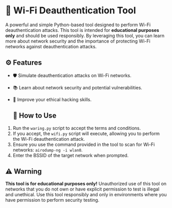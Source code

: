 # 🚀 Wi-Fi Deauthentication Tool

A powerful and simple Python-based tool designed to perform Wi-Fi deauthentication attacks. This tool is intended for **educational purposes only** and should be used responsibly. By leveraging this tool, you can learn more about network security and the importance of protecting Wi-Fi networks against deauthentication attacks.

## ⚙️ Features
- 🛡️ Simulate deauthentication attacks on Wi-Fi networks.
- 📚 Learn about network security and potential vulnerabilities.
- 🧠 Improve your ethical hacking skills.

  ## 🔗 How to Use
1. Run the `waring.py` script to accept the terms and conditions.
2. If you accept, the `wifi.py` script will execute, allowing you to perform the Wi-Fi deauthentication attack.
3. Ensure you use the command provided in the tool to scan for Wi-Fi networks: `airodump-ng -i wlan0`.
4. Enter the BSSID of the target network when prompted.

## ⚠️ Warning
**This tool is for educational purposes only!** Unauthorized use of this tool on networks that you do not own or have explicit permission to test is illegal and unethical. Use this tool responsibly and only in environments where you have permission to perform security testing.

